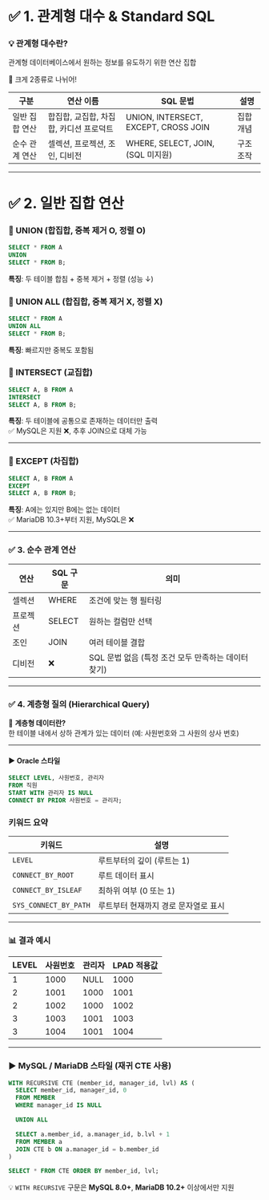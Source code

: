 # ✅ 1. 관계형 대수 & Standard SQL

### 💡 관계형 대수란?
관계형 데이터베이스에서 원하는 정보를 유도하기 위한 연산 집합

📌 크게 2종류로 나뉘어!

| 구분             | 연산 이름                          | SQL 문법                             | 설명         |
|------------------|-------------------------------------|--------------------------------------|--------------|
| 일반 집합 연산   | 합집합, 교집합, 차집합, 카디션 프로덕트 | UNION, INTERSECT, EXCEPT, CROSS JOIN | 집합 개념    |
| 순수 관계 연산   | 셀렉션, 프로젝션, 조인, 디비전         | WHERE, SELECT, JOIN, (SQL 미지원)    | 구조 조작    |

---

# ✅ 2. 일반 집합 연산

### 🔷 UNION (합집합, 중복 제거 O, 정렬 O)
```sql
SELECT * FROM A
UNION
SELECT * FROM B;
```
**특징**: 두 테이블 합침 + 중복 제거 + 정렬 (성능 ↓)


### 🔷 UNION ALL (합집합, 중복 제거 X, 정렬 X)

```sql
SELECT * FROM A
UNION ALL
SELECT * FROM B;
```
**특징**: 빠르지만 중복도 포함됨


### 🔷 INTERSECT (교집합)

```sql
SELECT A, B FROM A
INTERSECT
SELECT A, B FROM B;
```
**특징**: 두 테이블에 공통으로 존재하는 데이터만 출력  
✅ MySQL은 지원 ❌, 추후 JOIN으로 대체 가능

---

### 🔷 EXCEPT (차집합)

```sql
SELECT A, B FROM A
EXCEPT
SELECT A, B FROM B;
```
**특징**: A에는 있지만 B에는 없는 데이터  
✅ MariaDB 10.3+부터 지원, MySQL은 ❌

---

### ✅ 3. 순수 관계 연산

| 연산     | SQL 구문 | 의미                                                   |
|----------|----------|--------------------------------------------------------|
| 셀렉션   | WHERE    | 조건에 맞는 행 필터링                                 |
| 프로젝션 | SELECT   | 원하는 컬럼만 선택                                    |
| 조인     | JOIN     | 여러 테이블 결합                                      |
| 디비전   | ❌       | SQL 문법 없음 (특정 조건 모두 만족하는 데이터 찾기)  |

---

### ✅ 4. 계층형 질의 (Hierarchical Query)

📌 **계층형 데이터란?**  
한 테이블 내에서 상하 관계가 있는 데이터 (예: 사원번호와 그 사원의 상사 번호)

---

#### ▶ Oracle 스타일

```sql
SELECT LEVEL, 사원번호, 관리자
FROM 직원
START WITH 관리자 IS NULL
CONNECT BY PRIOR 사원번호 = 관리자;
```
###  키워드 요약

| 키워드              | 설명                                 |
|---------------------|--------------------------------------|
| `LEVEL`             | 루트부터의 깊이 (루트는 1)           |
| `CONNECT_BY_ROOT`   | 루트 데이터 표시                     |
| `CONNECT_BY_ISLEAF` | 최하위 여부 (0 또는 1)               |
| `SYS_CONNECT_BY_PATH` | 루트부터 현재까지 경로 문자열로 표시 |

---

### 📊 결과 예시

| LEVEL | 사원번호 | 관리자 | LPAD 적용값 |
|-------|----------|--------|--------------|
| 1     | 1000     | NULL   | 1000         |
| 2     | 1001     | 1000   | 1001         |
| 2     | 1002     | 1000   | 1002         |
| 3     | 1003     | 1001   | 1003         |
| 3     | 1004     | 1001   | 1004         |

---

### ▶ MySQL / MariaDB 스타일 (재귀 CTE 사용)

```sql
WITH RECURSIVE CTE (member_id, manager_id, lvl) AS (
  SELECT member_id, manager_id, 0
  FROM MEMBER
  WHERE manager_id IS NULL

  UNION ALL

  SELECT a.member_id, a.manager_id, b.lvl + 1
  FROM MEMBER a
  JOIN CTE b ON a.manager_id = b.member_id
)

SELECT * FROM CTE ORDER BY member_id, lvl;
```
💡 `WITH RECURSIVE` 구문은 **MySQL 8.0+**, **MariaDB 10.2+** 이상에서만 지원
